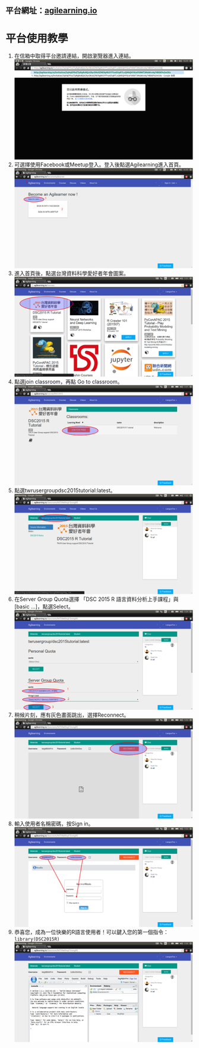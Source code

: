 ## 平台網址：[agilearning.io](http://agilearning.io)

# 平台使用教學



1. 在信箱中取得平台邀請連結，開啟瀏覽器進入連結。 ![step1](invitation_url.png)
1. 可選擇使用Facebook或Meetup登入。登入後點選Agilearning進入首頁。  ![](become_agilearner.png)
1. 進入首頁後，點選台灣資料科學愛好者年會圖案。 ![](home_page.png)
1. 點選join classroom，再點 Go to classroom。![](join_class.png)
1. 點選twrusergroupdsc2015tutorial:latest。![](click_nav_tab.png)
1. 在Server Group Quota選擇 「DSC 2015 R 語言資料分析上手課程」與[basic ...]，點選Select。![](choose_server_quota.png)
1. 稍候片刻，應有灰色畫面跳出，選擇Reconnect。![](reconnect.png)
1. 輸入使用者名稱密碼，按Sign in。![](enter_pwd.png)
1. 恭喜您，成為一位快樂的R語言使用者！可以鍵入您的第一個指令：`library(DSC2015R)` ![](happy_r_user.png)
